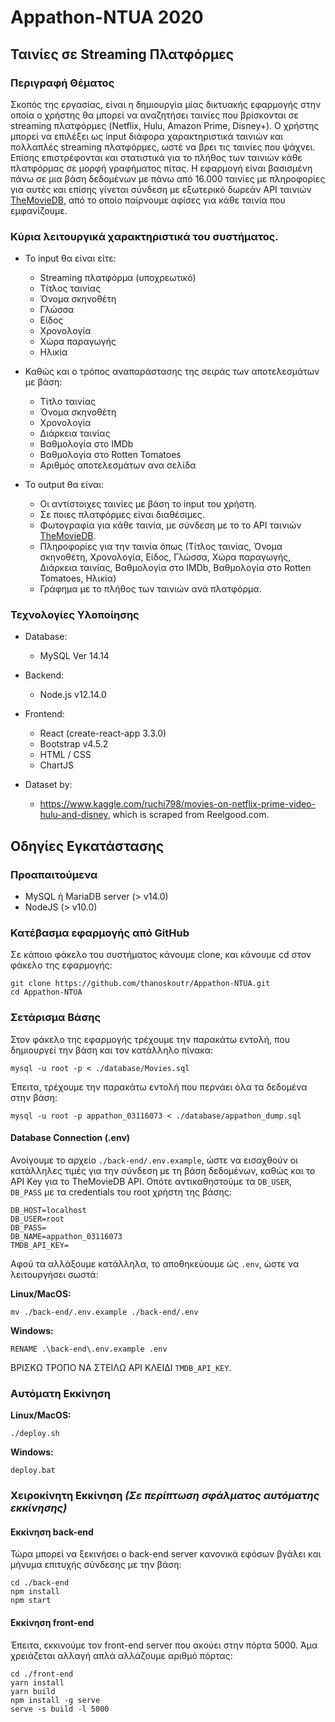 # Appathon-NTUA 2020

## Ταινίες σε Streaming Πλατφόρμες

### Περιγραφή Θέματος
Σκοπός της εργασίας, είναι η δημιουργία μίας δικτυακής εφαρμογής στην οποία ο χρήστης θα μπορεί να αναζητήσει ταινίες που βρίσκονται σε streaming πλατφόρμες (Netflix, Hulu, Amazon Prime, Disney+). Ο χρήστης μπορεί να επιλέξει ως input διάφορα χαρακτηριστικά ταινιών και πολλαπλές streaming πλατφόρμες, ωστέ να βρει τις ταινίες που ψάχνει. Επίσης επιστρέφονται και στατιστικά για το πλήθος των ταινιών κάθε πλατφόρμας σε μορφή γραφήματος πίτας. Η εφαρμογή είναι βασισμένη πάνω σε μια βάση δεδομένων με πάνω από 16.000 ταινίες με πληροφορίες για αυτές και επίσης γίνεται σύνδεση με εξωτερικό δωρεάν API ταινιών [TheMovieDB](https://developers.themoviedb.org/3), από το οποίο παίρνουμε αφίσες για κάθε ταινία που εμφανίζουμε.

### Κύρια λειτουργικά χαρακτηριστικά του συστήματος.
- Το input θα είναι είτε:
  - Streaming πλατφόρμα (υποχρεωτικό)
  - Τίτλος ταινίας
  - Όνομα σκηνοθέτη
  - Γλώσσα
  - Είδος
  - Χρονολογία
  - Χώρα παραγωγής
  - Ηλικία

- Καθώς και ο τρόπος αναπαράστασης της σειράς των αποτελεσμάτων με βάση:
  - Τίτλο ταινίας
  - Όνομα σκηνοθέτη
  - Χρονολογία
  - Διάρκεια ταινίας
  - Βαθμολογία στο IMDb
  - Βαθμολογία στο Rotten Tomatoes
  - Αριθμός αποτελεσμάτων ανα σελίδα


- Το output θα είναι:
  - Οι αντίστοιχες ταινίες με βάση το input του χρήστη.
  - Σε ποιες πλατφόρμες είναι διαθέσιμες.
  - Φωτογραφία για κάθε ταινία, με σύνδεση με το το API ταινιών [TheMovieDB](https://developers.themoviedb.org/3).
  - Πληροφορίες για την ταινία όπως (Τίτλος ταινίας, Όνομα σκηνοθέτη, Χρονολογία, Είδος, Γλώσσα, Χώρα παραγωγής, Διάρκεια ταινίας, Βαθμολογία στο IMDb, Βαθμολογία στο Rotten Tomatoes, Ηλικία)
  - Γράφημα με το πλήθος των ταινιών ανά πλατφόρμα.


### Τεχνολογίες Υλοποίησης
- Database:
  - MySQL Ver 14.14
- Backend:
  - Node.js v12.14.0
- Frontend:
  - React (create-react-app 3.3.0)
  - Bootstrap v4.5.2
  - HTML / CSS
  - ChartJS

- Dataset by:
  - https://www.kaggle.com/ruchi798/movies-on-netflix-prime-video-hulu-and-disney, which is scraped from Reelgood.com.


## Οδηγίες Εγκατάστασης

### Προαπαιτούμενα
- MySQL ή MariaDB server (> v14.0)
- NodeJS (> v10.0)

### Κατέβασμα εφαρμογής από GitHub
Σε κάποιο φάκελο του συστήματος κάνουμε clone, και κάνουμε cd στον φάκελο της εφαρμογής:
```
git clone https://github.com/thanoskoutr/Appathon-NTUA.git
cd Appathon-NTUA
```
### Σετάρισμα Βάσης
Στον φάκελο της εφαρμογής τρέχουμε την παρακάτω εντολή, που δημιουργεί την βάση και τον κατάλληλο πίνακα:
```
mysql -u root -p < ./database/Movies.sql
```
Έπειτα, τρέχουμε την παρακάτω εντολή που περνάει όλα τα δεδομένα στην βάση:
```
mysql -u root -p appathon_03116073 < ./database/appathon_dump.sql
```

#### Database Connection (.env)
Ανοίγουμε το αρχείο `./back-end/.env.example`, ώστε να εισαχθούν οι κατάλληλες τιμές για την σύνδεση με τη βάση δεδομένων, καθώς και το API Key για το TheMovieDB API. Οπότε αντικαθηστούμε τα `DB_USER`, `DB_PASS` με τα credentials του root χρήστη της βάσης:
```
DB_HOST=localhost
DB_USER=root
DB_PASS=
DB_NAME=appathon_03116073
TMDB_API_KEY=
```
Αφού τα αλλάξουμε κατάλληλα, το αποθηκεύουμε ώς `.env`, ώστε να λειτουργήσει σωστά:

**Linux/MacOS:**
```
mv ./back-end/.env.example ./back-end/.env
```
**Windows:**
```
RENAME .\back-end\.env.example .env
```

ΒΡΙΣΚΩ ΤΡΟΠΟ ΝΑ ΣΤΕΙΛΩ API ΚΛΕΙΔΙ `TMDB_API_KEY`.

### Αυτόματη Εκκίνηση

**Linux/MacOS:**
```
./deploy.sh
```
**Windows:**
```
deploy.bat
```

### Χειροκίνητη Εκκίνηση *(Σε περίπτωση σφάλματος αυτόματης εκκίνησης)*
#### Εκκίνηση back-end
Τώρα μπορεί να ξεκινήσει ο back-end server κανονικά εφόσων βγάλει και μήνυμα επιτυχής σύνδεσης με την βάση:
```
cd ./back-end
npm install
npm start
```
#### Εκκίνηση front-end
Έπειτα, εκκινούμε τον front-end server που ακούει στην πόρτα 5000. Άμα χρειάζεται αλλαγή απλά αλλάζουμε αριθμό πόρτας:
```
cd ./front-end
yarn install
yarn build
npm install -g serve
serve -s build -l 5000
```

